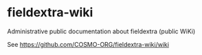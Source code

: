 # fieldextra-wiki
Administrative public documentation about fieldextra (public WiKi)

See https://github.com/COSMO-ORG/fieldextra-wiki/wiki

